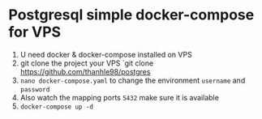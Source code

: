 # Postgresql simple docker-compose for VPS

1. U need docker & docker-compose installed on VPS
2. git clone the project your VPS `git clone https://github.com/thanhle98/postgres
3. `nano docker-compose.yaml` to change the environment `username` and `password`
4. Also watch the mapping ports `5432` make sure it is available 
4. `docker-compose up -d` 